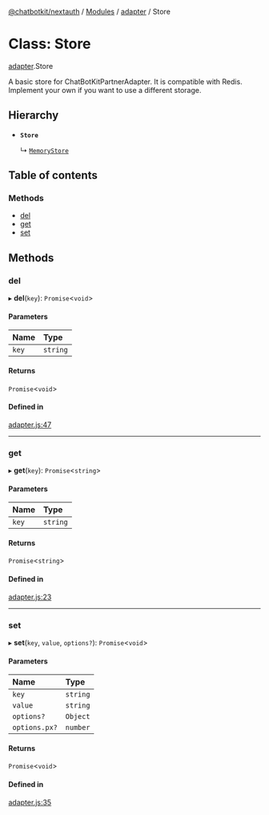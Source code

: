 [@chatbotkit/nextauth](../README.md) / [Modules](../modules.md) / [adapter](../modules/adapter.md) / Store

# Class: Store

[adapter](../modules/adapter.md).Store

A basic store for ChatBotKitPartnerAdapter. It is compatible with Redis.
Implement your own if you want to use a different storage.

## Hierarchy

- **`Store`**

  ↳ [`MemoryStore`](adapter.MemoryStore.md)

## Table of contents

### Methods

- [del](adapter.Store.md#del)
- [get](adapter.Store.md#get)
- [set](adapter.Store.md#set)

## Methods

### del

▸ **del**(`key`): `Promise`\<`void`\>

#### Parameters

| Name | Type |
| :------ | :------ |
| `key` | `string` |

#### Returns

`Promise`\<`void`\>

#### Defined in

[adapter.js:47](https://github.com/chatbotkit/node-sdk/blob/main/packages/nextauth/src/adapter.js#L47)

___

### get

▸ **get**(`key`): `Promise`\<`string`\>

#### Parameters

| Name | Type |
| :------ | :------ |
| `key` | `string` |

#### Returns

`Promise`\<`string`\>

#### Defined in

[adapter.js:23](https://github.com/chatbotkit/node-sdk/blob/main/packages/nextauth/src/adapter.js#L23)

___

### set

▸ **set**(`key`, `value`, `options?`): `Promise`\<`void`\>

#### Parameters

| Name | Type |
| :------ | :------ |
| `key` | `string` |
| `value` | `string` |
| `options?` | `Object` |
| `options.px?` | `number` |

#### Returns

`Promise`\<`void`\>

#### Defined in

[adapter.js:35](https://github.com/chatbotkit/node-sdk/blob/main/packages/nextauth/src/adapter.js#L35)
